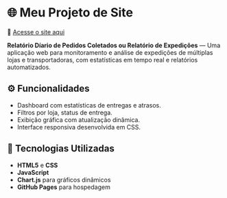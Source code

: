 # 🌐 Meu Projeto de Site

🔗 [Acesse o site aqui]([https://usuario.github.io/nome-do-repositorio/](https://ozymandiasbrando.github.io/Relatorio-Diario-de-Pedidos-Coletados/))

**Relatório Díario de Pedidos Coletados ou Relatório de Expedições**  — Uma aplicação web para monitoramento e análise de expedições de múltiplas lojas e transportadoras, com estatísticas em tempo real e relatórios automatizados.

## ⚙️ Funcionalidades
- Dashboard com estatísticas de entregas e atrasos.  
- Filtros por loja, status de entrega.  
- Exibição gráfica com atualização dinâmica.  
- Interface responsiva desenvolvida em CSS.

## 🧰 Tecnologias Utilizadas
- **HTML5** e **CSS**  
- **JavaScript**  
- **Chart.js** para gráficos dinâmicos  
- **GitHub Pages** para hospedagem

